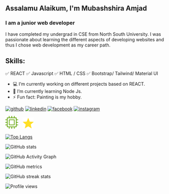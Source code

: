 ## Assalamu Alaikum, I'm Mubashshira Amjad
### I am a junior web developer
I have completed my undergrad in CSE from North South University. I was passionate about learning the different aspects of developing websites and thus I chose web development as my career path.

## Skills:
✅ REACT 
✅ Javascript
✅ HTML / CSS
✅ Bootstrap/ Tailwind/ Material UI

- 💻 I’m currently working on different projects based on REACT. 
- 🌱 I’m currently learning Node Js.
- ⚡ Fun fact: Painting is my hobby.


[<img src='https://cdn.jsdelivr.net/npm/simple-icons@3.0.1/icons/github.svg' alt='github' height='40'>](https://github.com/muba23)  [<img src='https://cdn.jsdelivr.net/npm/simple-icons@3.0.1/icons/linkedin.svg' alt='linkedin' height='40'>](https://www.linkedin.com/in/mubashshira-amjad23/)  [<img src='https://cdn.jsdelivr.net/npm/simple-icons@3.0.1/icons/facebook.svg' alt='facebook' height='40'>](https://www.facebook.com/mubashshira.amjad)  [<img src='https://cdn.jsdelivr.net/npm/simple-icons@3.0.1/icons/instagram.svg' alt='instagram' height='40'>](https://www.instagram.com/___m_u_b_a___/)  

<a href='https://docs.github.com/en/developers'><img src='https://raw.githubusercontent.com/acervenky/animated-github-badges/master/assets/devbadge.gif' width='40' height='40'></a> <a href='https://stars.github.com/'><img src='https://raw.githubusercontent.com/acervenky/animated-github-badges/master/assets/starbadge.gif' width='35' height='35'></a> 

[![Top Langs](https://github-readme-stats.vercel.app/api/top-langs/?username=muba23)](https://github.com/anuraghazra/github-readme-stats)

![GitHub stats](https://github-readme-stats.vercel.app/api?username=muba23&show_icons=true)  

![GitHub Activity Graph](https://activity-graph.herokuapp.com/graph?username=muba23)  

![GitHub metrics](https://metrics.lecoq.io/muba23)  

![GitHub streak stats](https://github-readme-streak-stats.herokuapp.com/?user=muba23)  

![Profile views](https://gpvc.arturio.dev/muba23)  
